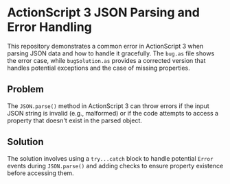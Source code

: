 # ActionScript 3 JSON Parsing and Error Handling

This repository demonstrates a common error in ActionScript 3 when parsing JSON data and how to handle it gracefully.  The `bug.as` file shows the error case, while `bugSolution.as` provides a corrected version that handles potential exceptions and the case of missing properties.

## Problem

The `JSON.parse()` method in ActionScript 3 can throw errors if the input JSON string is invalid (e.g., malformed) or if the code attempts to access a property that doesn't exist in the parsed object.

## Solution

The solution involves using a `try...catch` block to handle potential `Error` events during `JSON.parse()` and adding checks to ensure property existence before accessing them.